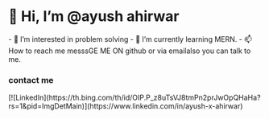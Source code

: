 <H1> 👋 Hi, I’m @ayush ahirwar</H1>
- 👀 I’m interested in problem solving 
- 🌱 I’m currently learning MERN.
- 📫 How to reach me messsGE ME ON  github or via emailalso you can talk to me.



<h3>
  contact me 
</h3>
[![LinkedIn](https://th.bing.com/th/id/OIP.P_z8uTsVJ8tmPn2prJwOpQHaHa?rs=1&pid=ImgDetMain)](https://www.linkedin.com/in/ayush-x-ahirwar)


<!---
ayushwar/ayushwar is a ✨ special ✨ repository because its `README.md` (this file) appears on your GitHub profile.
You can click the Preview link to take a look at your changes.
--->
